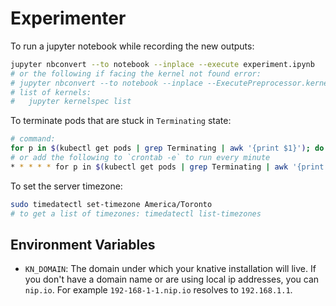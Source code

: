 # Experimenter

To run a jupyter notebook while recording the new outputs:

```sh
jupyter nbconvert --to notebook --inplace --execute experiment.ipynb
# or the following if facing the kernel not found error:
# jupyter nbconvert --to notebook --inplace --ExecutePreprocessor.kernel_name=python3 --execute experiment.ipynb
# list of kernels:
#   jupyter kernelspec list
```

To terminate pods that are stuck in `Terminating` state:

```sh
# command:
for p in $(kubectl get pods | grep Terminating | awk '{print $1}'); do kubectl delete pod $p --grace-period=0 --force;done
# or add the following to `crontab -e` to run every minute
* * * * * for p in $(kubectl get pods | grep Terminating | awk '{print $1}'); do kubectl delete pod $p --grace-period=0 --force;done
```

To set the server timezone:

```sh
sudo timedatectl set-timezone America/Toronto
# to get a list of timezones: timedatectl list-timezones
```

## Environment Variables

- `KN_DOMAIN`: The domain under which your knative installation will live. If you don't have a domain name or are using local
  ip addresses, you can `nip.io`. For example `192-168-1-1.nip.io` resolves to `192.168.1.1`.
